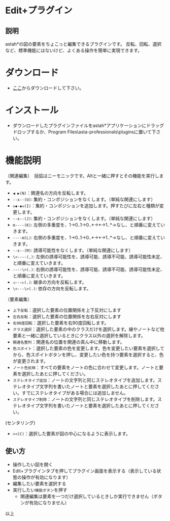 # Edit+プラグイン

## 説明
astah*の図の要素をちょこっと編集できるプラグインです。
反転、回転、選択など、標準機能にはないけど、よくある操作を簡単に実現できます。

# ダウンロード
- [ここ](https://github.com/snytng/editplus/raw/master/target/editplus-0.1.1.jar)からダウンロードして下さい。

# インストール
- ダウンロードしたプラグインファイルをastah*アプリケーションにドラッグドロップするか、Program Files\asta-professionals\pluginsに置いて下さい。

# 機能説明
（関連編集）　括弧はニーモニックです。Altと一緒に押すとその機能を実行します。
- `◀ ▶(N)`：関連名の方向を反転します。
- `--x--(U)`: 集約・コンポジションをなくします。（単純な関連にします）
- `◇◆-◆◇(I)`：集約・コンポジションを追加します。押すたびに左右と種類が変更します。
- `--x--(J)`: 集約・コンポジションをなくします。（単純な関連にします）
- `m----(K)`: 左側の多重度を、1→0..1→0..\*→\*→1..\*→なし、と順番に変えていきます。
- `----m(L)`: 右側の多重度を、1→0..1→0..\*→\*→1..\*→なし、と順番に変えていきます。
- `--x--(M)`: 誘導可能性をなくします。（単純な関連にします）
- `\<----(,)`: 左側の誘導可能性を、誘導可能、誘導不可能、誘導可能性未定、と順番に変えていきます。
- `----\>(.)`: 右側の誘導可能性を、誘導可能、誘導不可能、誘導可能性未定、と順番に変えていきます。
- `◁---▷(.)`: 継承の方向を反転します。
- `\<---\>(.)`: 依存の方向を反転します。

（要素編集）
- `上下反転`：選択した要素の位置関係を上下反対にします
- `左右反転`：選択した要素の位置関係を左右反対にします
- `右90度回転`：選択した要素を右90度回転します。
- `クラス選択`：選択した要素の中のクラスだけを選択します。線やノートなど他要素と一緒に選択しているときにクラス以外の選択を解除します。
- `関連名整列`：関連名の位置を関連の真ん中に移動します。
- `色スポイト`：選択した要素の色を変更します。色を変更したい要素を選択してから、色スポイトボタンを押し、変更したい色を持つ要素を選択すると、色が変更されます。
- `ノート色反映`：すべての要素をノートの色に合わせて変更します。ノートと要素を選択したあとに押してください。
- `ステレオタイプ追加`：ノートの文字列と同じステレオタイプを追加します。ステレオタイプ文字列を書いたノートと要素を選択したあとに押してください。すでにステレオタイプがある場合には追加しません。
- `ステレオタイプ削除`：ノートの文字列と同じステレオタイプを削除します。ステレオタイプ文字列を書いたノートと要素を選択したあとに押してください。

(センタリング)
- `><(C)`：選択した要素が図の中心になるように表示します。

## 使い方
- 操作したい図を開く
- Edit+プラグインタブを押してプラグイン画面を表示する（表示している状態の操作が有効になります）
- 編集したい要素を選択する
- 実行したい`機能ボタン`を押す
    - 関連編集は要素を一つだけ選択しているときしか実行できません（ボタンが有効になりません）

以上
